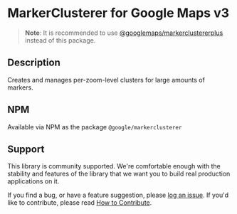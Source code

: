 MarkerClusterer for Google Maps v3
==================================

>**Note**: It is recommended to use [@googlemaps/markerclustererplus](https://github.com/googlemaps/js-markerclustererplus) instead of this package.

## Description

Creates and manages per-zoom-level clusters for large amounts of markers.

## NPM

Available via NPM as the package `@google/markerclusterer`

## Support

This library is community supported. We're comfortable enough with the stability and features of
the library that we want you to build real production applications on it.

If you find a bug, or have a feature suggestion, please [log an issue][issues]. If you'd like to
contribute, please read [How to Contribute][contrib].

[issues]: https://github.com/googlemaps/v3-utility-library/issues
[contrib]: https://github.com/googlemaps/v3-utility-library/blob/master/packages/markerclusterer/CONTRIB.md
